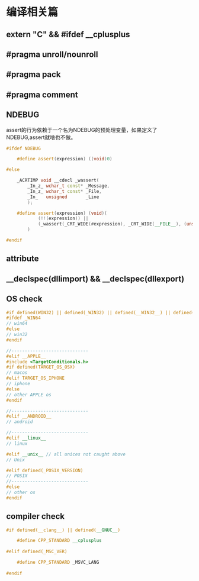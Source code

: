 # 编译相关篇
## extern "C" && #ifdef __cplusplus

## #pragma unroll/nounroll

## #pragma pack

## #pragma comment

## NDEBUG
assert的行为依赖于一个名为NDEBUG的预处理变量，如果定义了NDEBUG,assert就啥也不做。
```cc
#ifdef NDEBUG

    #define assert(expression) ((void)0)

#else

    _ACRTIMP void __cdecl _wassert(
        _In_z_ wchar_t const* _Message,
        _In_z_ wchar_t const* _File,
        _In_   unsigned       _Line
        );

    #define assert(expression) (void)(                                                       \
            (!!(expression)) ||                                                              \
            (_wassert(_CRT_WIDE(#expression), _CRT_WIDE(__FILE__), (unsigned)(__LINE__)), 0) \
        )

#endif
```
## __attribute__ 

## __declspec(dllimport) && __declspec(dllexport)

## OS check
```cc
#if defined(WIN32) || defined(_WIN32) || defined(__WIN32__) || defined(__NT__)
#ifdef _WIN64
// win64
#else
// win32
#endif

//-----------------------------
#elif __APPLE__
#include <TargetConditionals.h>
#if defined(TARGET_OS_OSX)
// macos
#elif TARGET_OS_IPHONE
// iphone
#else
// other APPLE os
#endif

//-----------------------------
#elif __ANDROID__
// android

//-----------------------------
#elif __linux__
// linux

#elif __unix__ // all unices not caught above
// Unix

#elif defined(_POSIX_VERSION)
// POSIX
//-----------------------------
#else
// other os
#endif
```

## compiler check
```cc
#if defined(__clang__) || defined(__GNUC__)

	#define CPP_STANDARD __cplusplus
	
#elif defined(_MSC_VER)

	#define CPP_STANDARD _MSVC_LANG
	
#endif
```